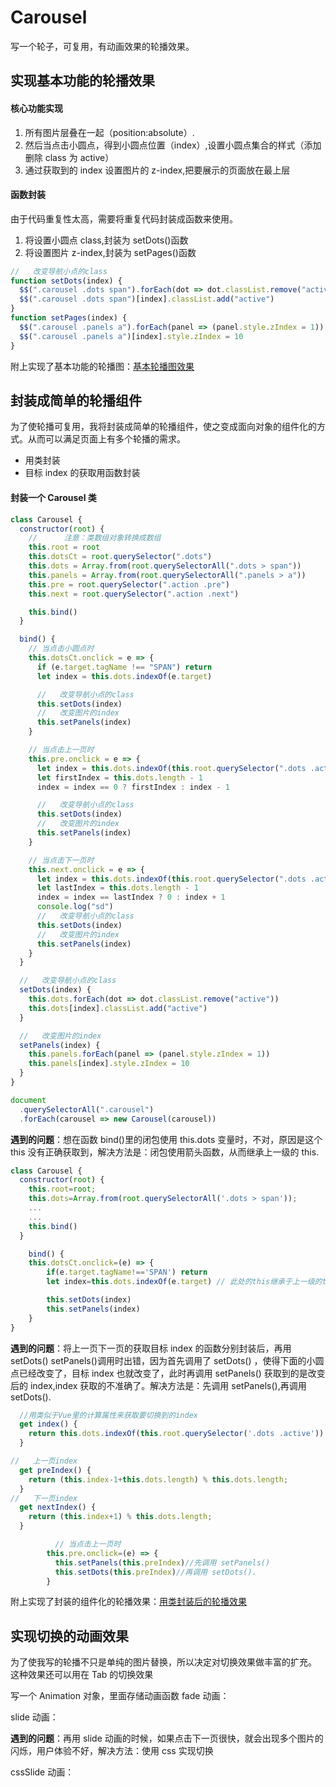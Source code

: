 # Carousel

写一个轮子，可复用，有动画效果的轮播效果。

## 实现基本功能的轮播效果

#### 核心功能实现

1. 所有图片层叠在一起（position:absolute）.
2. 然后当点击小圆点，得到小圆点位置（index）,设置小圆点集合的样式（添加删除 class 为 active）
3. 通过获取到的 index 设置图片的 z-index,把要展示的页面放在最上层

#### 函数封装

由于代码重复性太高，需要将重复代码封装成函数来使用。

1. 将设置小圆点 class,封装为 setDots()函数
2. 将设置图片 z-index,封装为 setPages()函数

```javascript
//   改变导航小点的class
function setDots(index) {
  $$(".carousel .dots span").forEach(dot => dot.classList.remove("active"))
  $$(".carousel .dots span")[index].classList.add("active")
}
function setPages(index) {
  $$(".carousel .panels a").forEach(panel => (panel.style.zIndex = 1))
  $$(".carousel .panels a")[index].style.zIndex = 10
}
```

附上实现了基本功能的轮播图：<a href="http://js.jirengu.com/rutuy/51/edit">基本轮播图效果</a>

## 封装成简单的轮播组件

为了使轮播可复用，我将封装成简单的轮播组件，使之变成面向对象的组件化的方式。从而可以满足页面上有多个轮播的需求。

- 用类封装
- 目标 index 的获取用函数封装

#### 封装一个 Carousel 类

```javascript
class Carousel {
  constructor(root) {
    //      注意：类数组对象转换成数组
    this.root = root
    this.dotsCt = root.querySelector(".dots")
    this.dots = Array.from(root.querySelectorAll(".dots > span"))
    this.panels = Array.from(root.querySelectorAll(".panels > a"))
    this.pre = root.querySelector(".action .pre")
    this.next = root.querySelector(".action .next")

    this.bind()
  }

  bind() {
    // 当点击小圆点时
    this.dotsCt.onclick = e => {
      if (e.target.tagName !== "SPAN") return
      let index = this.dots.indexOf(e.target)

      //   改变导航小点的class
      this.setDots(index)
      //   改变图片的index
      this.setPanels(index)
    }

    // 当点击上一页时
    this.pre.onclick = e => {
      let index = this.dots.indexOf(this.root.querySelector(".dots .active"))
      let firstIndex = this.dots.length - 1
      index = index == 0 ? firstIndex : index - 1

      //   改变导航小点的class
      this.setDots(index)
      //   改变图片的index
      this.setPanels(index)
    }

    // 当点击下一页时
    this.next.onclick = e => {
      let index = this.dots.indexOf(this.root.querySelector(".dots .active"))
      let lastIndex = this.dots.length - 1
      index = index == lastIndex ? 0 : index + 1
      console.log("sd")
      //   改变导航小点的class
      this.setDots(index)
      //   改变图片的index
      this.setPanels(index)
    }
  }

  //   改变导航小点的class
  setDots(index) {
    this.dots.forEach(dot => dot.classList.remove("active"))
    this.dots[index].classList.add("active")
  }

  //   改变图片的index
  setPanels(index) {
    this.panels.forEach(panel => (panel.style.zIndex = 1))
    this.panels[index].style.zIndex = 10
  }
}

document
  .querySelectorAll(".carousel")
  .forEach(carousel => new Carousel(carousel))
```

**遇到的问题**：想在函数 bind()里的闭包使用 this.dots 变量时，不对，原因是这个 this 没有正确获取到，解决方法是：闭包使用箭头函数，从而继承上一级的 this.

```javascript
class Carousel {
  constructor(root) {
    this.root=root;
    this.dots=Array.from(root.querySelectorAll('.dots > span'));
    ...
    ...
    this.bind()
  }

    bind() {
    this.dotsCt.onclick=(e) => {
        if(e.target.tagName!=='SPAN') return
        let index=this.dots.indexOf(e.target) // 此处的this继承于上一级的this

        this.setDots(index)
        this.setPanels(index)
    }
}
```

**遇到的问题**：将上一页下一页的获取目标 index 的函数分别封装后，再用 setDots() setPanels()调用时出错，因为首先调用了 setDots() ，使得下面的小圆点已经改变了，目标 index 也就改变了，此时再调用 setPanels() 获取到的是改变后的 index,index 获取的不准确了。解决方法是：先调用 setPanels(),再调用 setDots().

```javascript
  //用类似于Vue里的计算属性来获取要切换到的index
  get index() {
    return this.dots.indexOf(this.root.querySelector('.dots .active'))
  }

//   上一页index
  get preIndex() {
    return (this.index-1+this.dots.length) % this.dots.length;
  }
//   下一页index
  get nextIndex() {
    return (this.index+1) % this.dots.length;
  }

          // 当点击上一页时
        this.pre.onclick=(e) => {
          this.setPanels(this.preIndex)//先调用 setPanels()
          this.setDots(this.preIndex)//再调用 setDots().
        }

```

附上实现了封装的组件化的轮播效果：<a href="http://js.jirengu.com/luceq/59/edit">用类封装后的轮播效果</a>

## 实现切换的动画效果

为了使我写的轮播不只是单纯的图片替换，所以决定对切换效果做丰富的扩充。
这种效果还可以用在 Tab 的切换效果

写一个 Animation 对象，里面存储动画函数
fade 动画：

slide 动画：

**遇到的问题**：再用 slide 动画的时候，如果点击下一页很快，就会出现多个图片的闪烁，用户体验不好，解决方法：使用 css 实现切换

cssSlide 动画：
